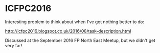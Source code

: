 # ICFPC2016

Interesting problem to think about when I've got nothing better to do:

http://icfpc2016.blogspot.co.uk/2016/08/task-description.html

Discussed at the September 2016 FP North East Meetup, but we didn't get very far!




